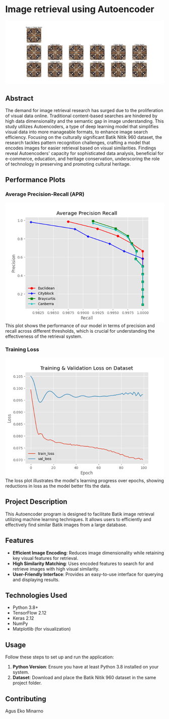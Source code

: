 # Image retrieval using Autoencoder

![Result](image/result.png)

## Abstract
The demand for image retrieval research has surged due to the proliferation of visual data online. Traditional content-based searches are hindered by high data dimensionality and the semantic gap in image understanding. This study utilizes Autoencoders, a type of deep learning model that simplifies visual data into more manageable formats, to enhance image search efficiency. Focusing on the culturally significant Batik Nitik 960 dataset, the research tackles pattern recognition challenges, crafting a model that encodes images for easier retrieval based on visual similarities. Findings reveal Autoencoders' capacity for sophisticated data analysis, beneficial for e-commerce, education, and heritage conservation, underscoring the role of technology in preserving and promoting cultural heritage.

## Performance Plots

### Average Precision-Recall (APR)
![APR Plot](image/APR.png)
This plot shows the performance of our model in terms of precision and recall across different thresholds, which is crucial for understanding the effectiveness of the retrieval system.

### Training Loss
![Loss Plot](image/Loss.png)
The loss plot illustrates the model's learning progress over epochs, showing reductions in loss as the model better fits the data.

## Project Description
This Autoencoder program is designed to facilitate Batik image retrieval utilizing machine learning techniques. It allows users to efficiently and effectively find similar Batik images from a large database.
## Features
- **Efficient Image Encoding**: Reduces image dimensionality while retaining key visual features for retrieval.
- **High Similarity Matching**: Uses encoded features to search for and retrieve images with high visual similarity.
- **User-Friendly Interface**: Provides an easy-to-use interface for querying and displaying results.

## Technologies Used
- Python 3.8+
- TensorFlow 2.12
- Keras 2.12
- NumPy
- Matplotlib (for visualization)

## Usage
Follow these steps to set up and run the application:

1. **Python Version**: Ensure you have at least Python 3.8 installed on your system.
2. **Dataset**: Download and place the Batik Nitik 960 dataset in the same project folder.

## Contributing
Agus Eko Minarno
